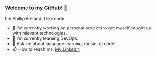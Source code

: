 ### Welcome to my GitHub! 👋

I'm Phillip Breland. I like code.

- 🔭 I’m currently working on personal projects to get myself caught up with relevant technologies.
- 🌱 I’m currently learning DevOps.
- 💬 Ask me about language learning, music, or code!
- 📫 How to reach me: [My LinkedIn](https://www.linkedin.com/in/phillipbreland)
<!-- - 👯 I’m looking to collaborate on ...
- 🤔 I’m looking for help with ...
- ⚡ Fun fact: -->
